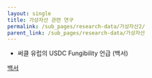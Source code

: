 ```yaml
---
layout: single
title: 가상자산 관련 연구
permalink: /sub_pages/research-data/가상자산2/
parent_link: /sub_pages/research-data/가상자산
---
```


- 써클 유럽의 USDC Fungibility 언급 (백서)

[백서](https://www.circle.com/legal/mica-usdc-whitepaper)